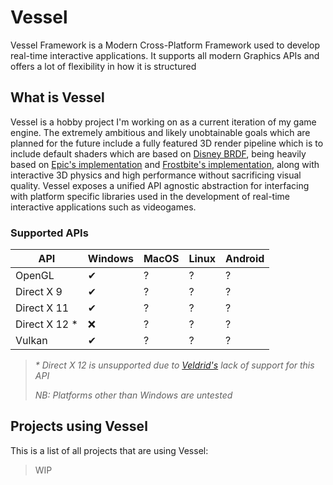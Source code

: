 # Vessel

Vessel Framework is a Modern Cross-Platform Framework used to develop real-time interactive applications. It supports all modern Graphics APIs and offers a lot of flexibility in how it is structured

## What is Vessel
Vessel is a hobby project I'm working on as a current iteration of my game engine. The extremely ambitious and likely unobtainable goals which are planned for the future include a fully featured 3D render pipeline which is to include default shaders which are based on [Disney BRDF](https://blog.selfshadow.com/publications/s2012-shading-course/burley/s2012_pbs_disney_brdf_notes_v3.pdf), being heavily based on [Epic's implementation](https://de45xmedrsdbp.cloudfront.net/Resources/files/2013SiggraphPresentationsNotes-26915738.pdf) and [Frostbite's implementation](https://seblagarde.files.wordpress.com/2015/07/course_notes_moving_frostbite_to_pbr_v32.pdf), along with interactive 3D physics and high performance without sacrificing visual quality.
Vessel exposes a unified API agnostic abstraction for interfacing with platform specific libraries used in the development of real-time interactive applications such as videogames.

### Supported APIs

| API           | Windows | MacOS | Linux | Android |
| ------------- | ------- | ----- | ----- | ------- |
| OpenGL        | ✔       | ?     | ?     | ?       |
| Direct X 9    | ✔       | ?     | ?     | ?       |
| Direct X 11   | ✔       | ?     | ?     | ?       |
| Direct X 12 * | ❌       | ?     | ?     | ?       |
| Vulkan        | ✔       | ?     | ?     | ?       |

> *\* Direct X 12 is unsupported due to [Veldrid's](https://www.github.com/mellinoe/veldrid) lack of support for this API*
>
> *NB: Platforms other than Windows are untested*

## Projects using Vessel

This is a list of all projects that are using Vessel:

> WIP